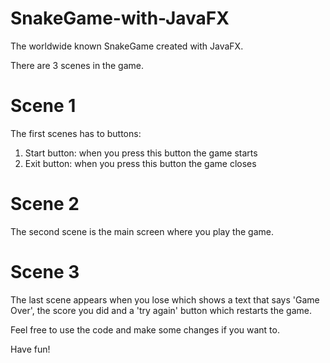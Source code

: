 # SnakeGame-with-JavaFX
The worldwide known SnakeGame created with JavaFX.

There are 3 scenes in the game.
# Scene 1
The first scenes has to buttons:
1) Start button: when you press this button the game starts
2) Exit button: when you press this button the game closes

# Scene 2
The second scene is the main screen where you play the game.

# Scene 3
The last scene appears when you lose which shows a text that says 'Game Over', the score you did and a 'try again' button which restarts the game.

Feel free to use the code and make some changes if you want to.

Have fun!
